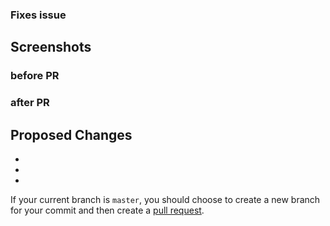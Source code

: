 ### Fixes issue #

## Screenshots

### before PR

### after PR

## Proposed Changes

-  
-  
-  

If your current branch is `master`, you should choose to create a new branch for your commit and then create a [pull request](https://help.github.com/articles/creating-a-pull-request).
